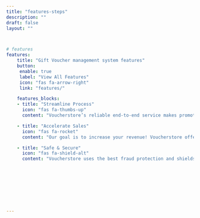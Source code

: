 ```yaml
---
title: "features-steps"
description: ""
draft: false
layout: ""



# features
features:
    title: "Gift Voucher management system features"
    button:
     enable: true
     label: "View All Features"
     icon: "fas fa-arrow-right"
     link: "features/"

    features_blocks:
    - title: "Streamline Process"
      icon: "fas fa-thumbs-up"
      content: "Voucherstore’s reliable end-to-end service makes promoting, selling, delivering, managing and redeeming gift vouchers–more efficient."

    - title: "Accelerate Sales"
      icon: "fas fa-rocket"
      content: "Our goal is to increase your revenue! Voucherstore offers more revenue maximizing features than the nearest competition. "

    - title: "Safe & Secure"
      icon: "fas fa-shield-alt"
      content: "Voucherstore uses the best fraud protection and shields your company from potential threats. Your data and the data you collect are in safe hands."









---
```

